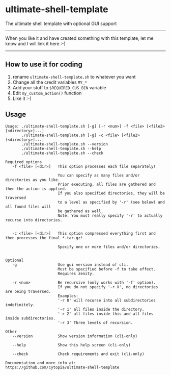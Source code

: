 # ultimate-shell-template
The ultimate shell template with optional GUI support

----

When you like it and have created something with this template, let me know and I will link it here :-)

----

## How to use it for coding

1. rename `ultimate-shell-template.sh` to whatever you want
2. Change all the credit variables `MY_*`
3. Add your stuff to `$REQUIRED_CUS_BIN` variable
4. Edit `my_custom_action()` function
5. Like it :-)


## Usage
```shell
Usage: ./ultimate-shell-template.sh [-g] [-r <num>] -f <file> [<file2> [<directory>]...]
       ./ultimate-shell-template.sh [-g] -c <file> [<file2> [<directory>]...]
       ./ultimate-shell-template.sh --version
       ./ultimate-shell-template.sh --help
       ./ultimate-shell-template.sh --check

Required options
   -f <file> [<dir>]   This option processes each file separately!

                       You can specify as many files and/or directories as you like.
                       Prior executing, all files are gathered and then the action is applied.
                       If you also specified directories, they will be traversed
                       to a level as specified by '-r' (see below) and all found files will
                       be gathered as well.
                       Note: You must really specify '-r' to actually recurse into directories.


   -c <file> [<dir>]   This option compressed everything first and then processes the final *.tar.gz!

                       Specify one or more files and/or directories.


Optional
   -g                  Use gui version instead of cli.
                       Must be specified before -f to take effect.
                       Requires zenity.

   -r <num>            Be recursive (only works with '-f' option).
                       If you do not specify '-r X', no directories are being traversed.
                       Examples:
                       '-r 0' will recurse into all subdirectories indefinitely.
                       '-r 1' all files inside the directory.
                       '-r 2' all files inside this and all files inside subdirectories.
                       '-r 3' Three levels of recursion.

Other
   --version           Show version information (cli-only)

   --help              Show this help screen (cli-only)

   --check             Check requirements and exit (cli-only)

Documentation and more info at:
https://github.com/cytopia/ultimate-shell-template
```

